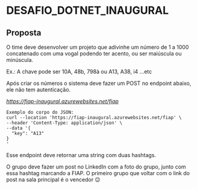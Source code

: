 # DESAFIO_DOTNET_INAUGURAL

## Proposta  

O time deve desenvolver um projeto que adivinhe um número de 1 a 1000 concatenado com uma vogal podendo ter acento, ou ser maiúscula ou minúscula.

Ex.: A chave pode ser 10A, 48b, 798à ou A13, A38, i4 ...etc 

Após criar os números o sistema deve fazer um POST no endpoint abaixo, ele não tem autenticação.
 
*https://fiap-inaugural.azurewebsites.net/fiap* 

```shell
Exemplo do corpo do JSON:
curl --location 'https://fiap-inaugural.azurewebsites.net/fiap' \
--header 'Content-Type: application/json' \
--data '{
  "key": "A13"
}
'
```

Esse endpoint deve retornar uma string com duas hashtags.
 
O grupo deve fazer um post no LinkedIn com a foto do grupo, junto com essa hashtag marcando a FIAP. O primeiro grupo que voltar com o link do post na sala principal é o vencedor 😉
